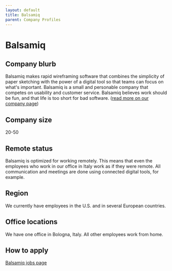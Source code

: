 ```yaml
---
layout: default
title: Balsamiq
parent: Company Profiles
---
```


# Balsamiq

## Company blurb

Balsamiq makes rapid wireframing software that combines the simplicity of paper sketching with the power of a digital tool so that teams can focus on what's important. Balsamiq is a small and personable company that competes on usability and customer service. Balsamiq believes work should be fun, and that life is too short for bad software. ([read more on our company page](https://balsamiq.com/company/))

## Company size

20-50

## Remote status

Balsamiq is optimized for working remotely. This means that even the employees who work in our office in Italy work as if they were remote. All communication and meetings are done using connected digital tools, for example. 

## Region

We currently have employees in the U.S. and in several European countries.

## Office locations

We have one office in Bologna, Italy. All other employees work from home.

## How to apply

[Balsamiq jobs page](https://balsamiq.com/company/jobs/)
